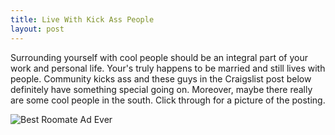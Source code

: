 ```yaml
---
title: Live With Kick Ass People
layout: post
---
```


Surrounding yourself with cool people should be an
integral part of your work and personal life. Your's truly happens to be
married and still lives with people. Community kicks ass and these guys in the
Craigslist post below definitely have something special going on. Moreover,
maybe there really are some cool people in the south. Click through for a
picture of the posting.

![Best Roomate Ad Ever][1]

[1]: http://i.imgur.com/DqG4x.jpg
